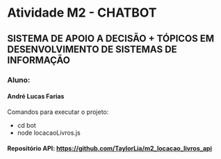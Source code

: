 # Atividade M2 - CHATBOT
## SISTEMA DE APOIO A DECISÃO + TÓPICOS EM DESENVOLVIMENTO DE SISTEMAS DE INFORMAÇÃO

### Aluno:
#### André Lucas Farias

Comandos para executar o projeto:

* cd bot
* node locacaoLivros.js

#### Repositório API: https://github.com/TaylorLia/m2_locacao_livros_api
